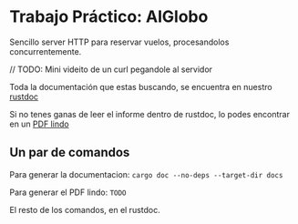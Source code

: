 # Trabajo Práctico: AlGlobo

Sencillo server HTTP para reservar vuelos, procesandolos concurrentemente.

// TODO: Mini videito de un curl pegandole al servidor

Toda la documentación que estas buscando, se encuentra en nuestro [rustdoc](https://camidvorkin.github.io/concurrentes-alglobo)

Si no tenes ganas de leer el informe dentro de rustdoc, lo podes encontrar en un [PDF lindo](TODO)

## Un par de comandos

Para generar la documentacion: `cargo doc --no-deps --target-dir docs`

Para generar el PDF lindo: `TODO`

El resto de los comandos, en el rustdoc.

